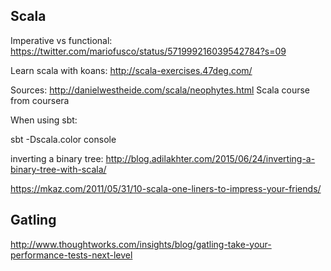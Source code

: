
## Scala
Imperative vs functional:
https://twitter.com/mariofusco/status/571999216039542784?s=09

Learn scala with koans:
http://scala-exercises.47deg.com/


Sources:
http://danielwestheide.com/scala/neophytes.html
Scala course from coursera


When using sbt:

sbt -Dscala.color console


inverting a binary tree:
http://blog.adilakhter.com/2015/06/24/inverting-a-binary-tree-with-scala/

https://mkaz.com/2011/05/31/10-scala-one-liners-to-impress-your-friends/

## Gatling
http://www.thoughtworks.com/insights/blog/gatling-take-your-performance-tests-next-level